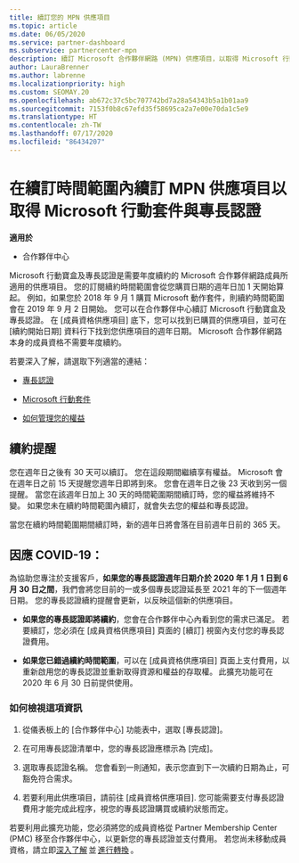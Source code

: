 ```yaml
---
title: 續訂您的 MPN 供應項目
ms.topic: article
ms.date: 06/05/2020
ms.service: partner-dashboard
ms.subservice: partnercenter-mpn
description: 續訂 Microsoft 合作夥伴網路 (MPN) 供應項目，以取得 Microsoft 行動套件與專長認證。續訂時間開始於購買日期的週年日加一天。
author: LauraBrenner
ms.author: labrenne
ms.localizationpriority: high
ms.custom: SEOMAY.20
ms.openlocfilehash: ab672c37c5bc707742bd7a28a54343b5a1b01aa9
ms.sourcegitcommit: 7153f0b8c67efd35f58695ca2a7e00e70da1c5e9
ms.translationtype: HT
ms.contentlocale: zh-TW
ms.lasthandoff: 07/17/2020
ms.locfileid: "86434207"
---
```

# <a name="renew-your-mpn-offers-for-microsoft-action-pack-and-competencies-during-the-renewal-window"></a>在續訂時間範圍內續訂 MPN 供應項目以取得 Microsoft 行動套件與專長認證

**適用於**

- 合作夥伴中心

Microsoft 行動寶盒及專長認證是需要年度續約的 Microsoft 合作夥伴網路成員所適用的供應項目。 您的訂閱續約時間範圍會從您購買日期的週年日加 1 天開始算起。 例如，如果您於 2018 年 9 月 1 購買 Microsoft 動作套件，則續約時間範圍會在 2019 年 9 月 2 日開始。 您可以在合作夥伴中心續訂 Microsoft 行動寶盒及專長認證。 在 [成員資格供應項目] 底下，您可以找到已購買的供應項目，並可在 [續約開始日期] 資料行下找到您供應項目的週年日期。 Microsoft 合作夥伴網路本身的成員資格不需要年度續約。 

若要深入了解，請選取下列適當的連結： 

- [專長認證](learn-about-competencies.md)

- [Microsoft 行動套件](mpn-get-action-pack.md)

- [如何管理您的權益](manage-your-partner-network-benefits.md)

## <a name="renewal-reminders"></a>續約提醒 

您在週年日之後有 30 天可以續訂。 您在這段期間繼續享有權益。 Microsoft 會在週年日之前 15 天提醒您週年日即將到來。 您會在週年日之後 23 天收到另一個提醒。 當您在該週年日加上 30 天的時間範圍期間續訂時，您的權益將維持不變。 如果您未在續約時間範圍內續訂，就會失去您的權益和專長認證。

當您在續約時間範圍期間續訂時，新的週年日將會落在目前週年日前的 365 天。

## <a name="responding-to-covid-19"></a>因應 COVID-19：

為協助您專注於支援客戶，**如果您的專長認證週年日期介於 2020 年 1 月 1 日到 6 月 30 日之間**，我們會將您目前的一或多個專長認證延長至 2021 年的下一個週年日期。 您的專長認證續約提醒會更新，以反映這個新的供應項目。 

- **如果您的專長認證即將續約**，您會在合作夥伴中心內看到您的需求已滿足。 若要續訂，您必須在 [成員資格供應項目] 頁面的 [續訂] 視窗內支付您的專長認證費用。 

- **如果您已錯過續約時間範圍**，可以在 [成員資格供應項目] 頁面上支付費用，以重新啟用您的專長認證並重新取得資源和權益的存取權。 此擴充功能可在 2020 年 6 月 30 日前提供使用。   

### <a name="how-to-view-this-information"></a>如何檢視這項資訊

1. 從儀表板上的 [合作夥伴中心] 功能表中，選取 [專長認證]。  

2. 在可用專長認證清單中，您的專長認證應標示為 [完成]。  

3. 選取專長認證名稱。 您會看到一則通知，表示您直到下一次續約日期為止，可豁免符合需求。   

4. 若要利用此供應項目，請前往 [成員資格供應項目]. 您可能需要支付專長認證費用才能完成此程序，視您的專長認證購買或續約狀態而定。 

若要利用此擴充功能，您必須將您的成員資格從 Partner Membership Center (PMC) 移至合作夥伴中心，以更新您的專長認證並支付費用。 若您尚未移動成員資格，請立即[深入了解](prepare-pmc-pc-migration.md) 並 [進行轉換](https://partners.microsoft.com/partnerprogram/Welcome.aspx) 。  
